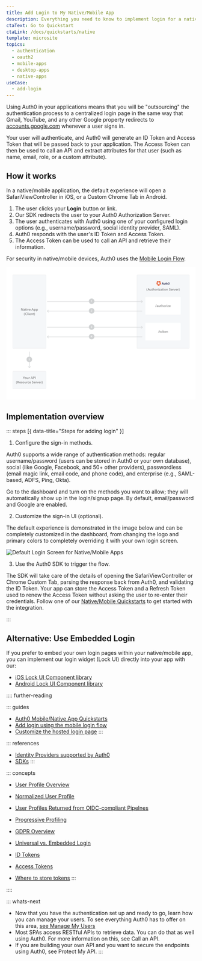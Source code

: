 ```yaml
---
title: Add Login to My Native/Mobile App
description: Everything you need to know to implement login for a native/mobile app.
ctaText: Go to Quickstart
ctaLink: /docs/quickstarts/native
template: microsite
topics:
  - authentication
  - oauth2
  - mobile-apps
  - desktop-apps
  - native-apps
useCase:
  - add-login
---
```


Using Auth0 in your applications means that you will be "outsourcing" the authentication process to a centralized login page in the same way that Gmail, YouTube, and any other Google property redirects to [accounts.google.com](http://accounts.google.com) whenever a user signs in.

Your user will authenticate, and Auth0 will generate an ID Token and Access Token that will be passed back to your application. The Access Token can then be used to call an API and extract attributes for that user (such as name, email, role, or a custom attribute).

## How it works

In a native/mobile application, the default experience will open a SafariViewController in iOS, or a Custom Chrome Tab in Android. 

1. The user clicks your **Login** button or link.
2. Our SDK redirects the user to your Auth0 Authorization Server.
3. The user authenticates with Auth0 using one of your configured login options (e.g., username/password, social identity provider, SAML).
4. Auth0 responds with the user's ID Token and Access Token.
5. The Access Token can be used to call an API and retrieve their information.

For security in native/mobile devices, Auth0 uses the [Mobile Login Flow](/flows/concepts/mobile-login-flow).

![Flow Overview for Native/Mobile Apps](/media/articles/microsites/add-login/overview-flow-native-mobile-app.png)


## Implementation overview

::: steps [{ data-title="Steps for adding login" }]
  1. Configure the sign-in methods. 
  
  Auth0 supports a wide range of authentication methods: regular username/password (users can be stored in Auth0 or your own database), social (like Google, Facebook, and 50+ other providers), passwordless (email magic link, email code, and phone code), and enterprise (e.g., SAML-based, ADFS, Ping, Okta).

Go to the dashboard and turn on the methods you want to allow; they will automatically show up in the login/signup page. By default, email/password and Google are enabled.

  2. Customize the sign-in UI (optional).
  
  The default experience is demonstrated in the image below and can be completely customized in the dashboard, from changing the logo and primary colors to completely overriding it with your own login screen.
  
  ![Default Login Screen for Native/Mobile Apps](/media/articles/microsites/add-login/login-screen-native-mobile-app.png)
  
  3. Use the Auth0 SDK to trigger the flow.
  
  The SDK will take care of the details of opening the SafariViewController or Chrome Custom Tab, parsing the response back from Auth0, and validating the ID Token. Your app can store the Access Token and a Refresh Token used to renew the Access Token without asking the user to re-enter their credentials. Follow one of our [Native/Mobile Quickstarts](/quickstart/native) to get started with the integration.

:::


## Alternative: Use Embedded Login

If you prefer to embed your own login pages within your native/mobile app, you can implement our login widget (Lock UI) directly into your app with our:

* [iOS Lock UI Component library](/libraries/lock-ios/v2)
* [Android Lock UI Component library](/libraries/lock-android/v2)

:::: further-reading

::: guides
  * [Auth0 Mobile/Native App Quickstarts](/quickstart/native)
  * [Add login using the mobile login flow](/flows/guides/mobile-login-flow/add-login-using-mobile-login-flow)
  * [Customize the hosted login page](/hosted-pages/login#how-to-customize-your-login-page)
:::

::: references
  * [Identity Providers supported by Auth0](/connections/identity-providers-supported)
  * [SDKs](/libraries)
:::

::: concepts
  * [User Profile Overview](/user-profile/overview-user-profile)
  * [Normalized User Profile](/user-profile/normalized/auth0)
  * [User Profiles Returned from OIDC-compliant Pipelnes](/user-profile/normalized/oidc)
  * [Progressive Profiling](/user-profile/progressive-profiling)
  * [GDPR Overview](/compliance/overview-gdpr)
  
  * [Universal vs. Embedded Login](/guides/login/universal-vs-embedded)
  * [ID Tokens](/tokens/id-token)
  * [Access Tokens](/tokens/access-token)
  * [Where to store tokens](/security/store-tokens)
:::

::::

::: whats-next
  * Now that you have the authentication set up and ready to go, learn how you can manage your users. To see everything Auth0 has to offer on this area, [see Manage My Users](microsite-connect-users-to-your-identity-platform)
  * Most SPAs access RESTful APIs to retrieve data. You can do that as well using Auth0. For more information on this, see Call an API.
  * If you are building your own API and you want to secure the endpoints using Auth0, see Protect My API.
:::

